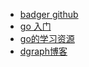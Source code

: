 

- [badger github](https://github.com/dgraph-io/badger)
- [go 入门](https://books.studygolang.com/the-way-to-go_ZH_CN/01.1.html)
- [go的学习资源](https://mp.weixin.qq.com/s?__biz=MzAxMTA4Njc0OQ==&mid=2651438444&idx=1&sn=64a3895b78cd8e885b0d4edf4ed7668e&chksm=80bb639eb7ccea88653cbe3e5bb7954ce6ff1dc34a6e913fe8bdd157b385f8286643a6afea3a&mpshare=1&scene=1&srcid=&sharer_sharetime=1580790857378&sharer_shareid=d4322e0941225f6e4f63d9b4697a377d&exportkey=AT7UiDQTqmOjJ0B7IxsNC9k%3D&pass_ticket=CS2Q2nDpubSlq0zGg5A39XSV7C%2B6jP0L5GKKy08zZrh6R%2BVpXqirb5XtOntW9MnI#rd)
- [dgraph博客](https://blog.dgraph.io/post/badger-over-rocksdb-in-dgraph/#anchor-3d)
